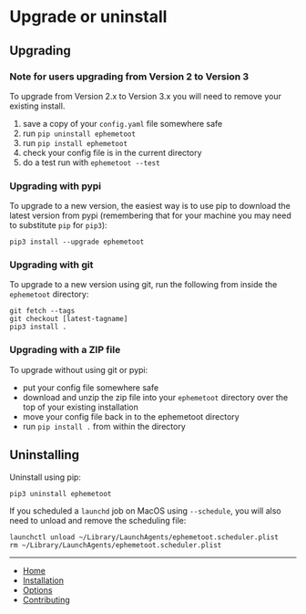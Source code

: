 # Upgrade or uninstall

## Upgrading

### Note for users upgrading from Version 2 to Version 3

To upgrade from Version 2.x to Version 3.x you will need to remove your existing install.

1. save a copy of your `config.yaml` file somewhere safe
2. run `pip uninstall ephemetoot`
3. run `pip install ephemetoot`
4. check your config file is in the current directory
5. do a test run with `ephemetoot --test`

### Upgrading with pypi
To upgrade to a new version, the easiest way is to use pip to download the latest version from pypi (remembering that for your machine you may need to substitute `pip` for `pip3`):

```shell
pip3 install --upgrade ephemetoot
```

### Upgrading with git
To upgrade to a new version using git, run the following from inside the `ephemetoot` directory:

```shell
git fetch --tags
git checkout [latest-tagname]
pip3 install .
```

### Upgrading with a ZIP file
To upgrade without using git or pypi:

* put your config file somewhere safe
* download and unzip the zip file into your `ephemetoot` directory over the top of your existing installation
* move your config file back in to the ephemetoot directory
* run `pip install .` from within the directory

## Uninstalling

Uninstall using pip:
```shell
pip3 uninstall ephemetoot
```

If you scheduled a `launchd` job on MacOS using `--schedule`, you will also need to unload and remove the scheduling file:
```shell
launchctl unload ~/Library/LaunchAgents/ephemetoot.scheduler.plist
rm ~/Library/LaunchAgents/ephemetoot.scheduler.plist
```
---
* [Home](/)
* [Installation](./install.md)
* [Options](./options.md)
* [Contributing](./contributing.md)